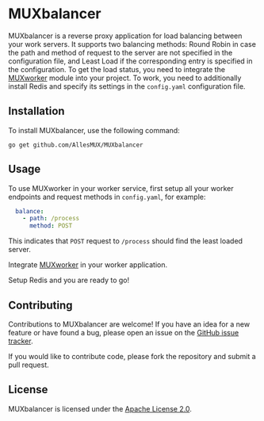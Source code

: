 # MUXbalancer
MUXbalancer is a reverse proxy application for load balancing between your work servers. It supports two balancing methods: Round Robin in case the path and method of request to the server are not specified in the configuration file, and Least Load if the corresponding entry is specified in the configuration. To get the load status, you need to integrate the [MUXworker](https://github.com/AllesMUX/MUXworker) module into your project.
To work, you need to additionally install Redis and specify its settings in the `config.yaml` configuration file.

## Installation
To install MUXbalancer, use the following command:

`go get github.com/AllesMUX/MUXbalancer`

## Usage
To use MUXworker in your worker service, first setup all your worker endpoints and request methods in `config.yaml`, for example:
```yaml
  balance:
    - path: /process
      method: POST
```
This indicates that `POST` request to `/process` should find the least loaded server.

Integrate [MUXworker](https://github.com/AllesMUX/MUXworker) in your worker application.

Setup Redis and you are ready to go!

## Contributing
Contributions to MUXbalancer are welcome! If you have an idea for a new feature or have found a bug, please open an issue on the [GitHub issue tracker](https://github.com/AllesMUX/MUXbalancer/issues).

If you would like to contribute code, please fork the repository and submit a pull request.

## License
MUXbalancer is licensed under the [Apache License 2.0](https://github.com/AllesMUX/MUXbalancer/blob/main/LICENSE).